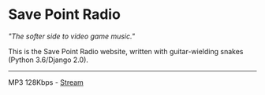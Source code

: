 # Save Point Radio
_"The softer side to video game music."_

This is the Save Point Radio website, written with guitar-wielding snakes (Python 3.6/Django 2.0).

----

MP3 128Kbps - [Stream]

[Stream]: http://stream.savepointradio.net:8000/stream.mp3